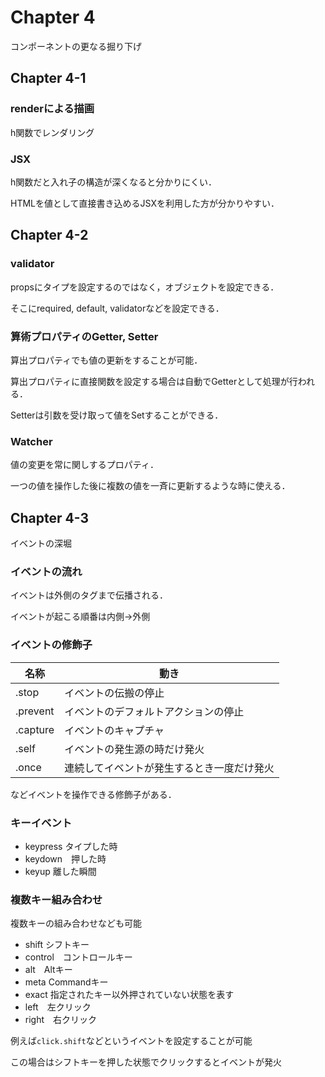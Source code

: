 # Chapter 4
コンポーネントの更なる掘り下げ

## Chapter 4-1

### renderによる描画
h関数でレンダリング

### JSX
h関数だと入れ子の構造が深くなると分かりにくい．

HTMLを値として直接書き込めるJSXを利用した方が分かりやすい．


## Chapter 4-2

### validator
propsにタイプを設定するのではなく，オブジェクトを設定できる．

そこにrequired, default, validatorなどを設定できる．

### 算術プロパティのGetter, Setter
算出プロパティでも値の更新をすることが可能．

算出プロパティに直接関数を設定する場合は自動でGetterとして処理が行われる．

Setterは引数を受け取って値をSetすることができる．

### Watcher

値の変更を常に関しするプロパティ．

一つの値を操作した後に複数の値を一斉に更新するような時に使える．


## Chapter 4-3
イベントの深堀

### イベントの流れ
イベントは外側のタグまで伝播される．

イベントが起こる順番は内側->外側

### イベントの修飾子
| 名称| 動き |
|-|-|
|.stop|イベントの伝搬の停止|
|.prevent|イベントのデフォルトアクションの停止|
|.capture|イベントのキャプチャ|
|.self|イベントの発生源の時だけ発火|
|.once|連続してイベントが発生するとき一度だけ発火|

などイベントを操作できる修飾子がある．

### キーイベント
* keypress タイプした時
* keydown　押した時
* keyup 離した瞬間

### 複数キー組み合わせ
複数キーの組み合わせなども可能

* shift シフトキー
* control　コントロールキー
* alt　Altキー
* meta Commandキー
* exact 指定されたキー以外押されていない状態を表す
* left　左クリック
* right　右クリック

例えば`click.shift`などというイベントを設定することが可能

この場合はシフトキーを押した状態でクリックするとイベントが発火